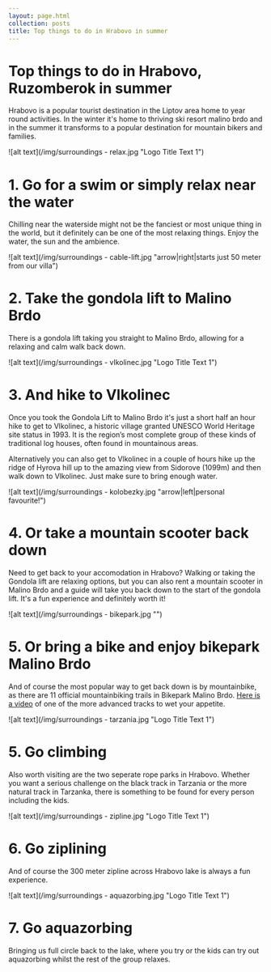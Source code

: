 ```yaml
---
layout: page.html
collection: posts
title: Top things to do in Hrabovo in summer
---
```


Top things to do in **Hrabovo, Ruzomberok** in summer
===================================
Hrabovo is a popular tourist destination in the Liptov area home to year round activities. In the winter it's home to thriving ski resort malino brdo
and in the summer it transforms to a popular destination for mountain bikers and families.

![alt text](/img/surroundings - relax.jpg "Logo Title Text 1")

1\. Go for a **swim** or simply **relax** near the water
====================================================
Chilling near the waterside might not be the fanciest or most unique thing in the world, but it definitely can be one of the most relaxing things.
Enjoy the water, the sun and the ambience.

![alt text](/img/surroundings - cable-lift.jpg "arrow|right|starts just 50 meter from our villa")

2\. Take the gondola lift to **Malino Brdo**
============================================
There is a gondola lift taking you straight to Malino Brdo, allowing for a relaxing and calm walk back down.

![alt text](/img/surroundings - vlkolinec.jpg "Logo Title Text 1")

3\. And hike to **Vlkolinec**
===================
Once you took the Gondola Lift to Malino Brdo it's just a short half an hour hike to get to Vlkolinec, a historic village granted  UNESCO World Heritage site
status in 1993. It is the region’s most complete group of these kinds of traditional log houses, often found in mountainous areas.

Alternatively you can also get to Vlkolinec in a couple of hours hike up the ridge of Hyrova hill up to the amazing view from Sidorove (1099m) and then walk down to Vlkolinec. Just make sure to bring enough water.

![alt text](/img/surroundings - kolobezky.jpg "arrow|left|personal favourite!")

4\. Or take a **mountain scooter** back down
============================================
Need to get back to your accomodation in Hrabovo? Walking or taking the Gondola lift are relaxing options, but you can also rent a mountain scooter in 
Malino Brdo and a guide will take you back down to the start of the gondola lift. It's a fun experience and definitely worth it!

![alt text](/img/surroundings - bikepark.jpg "")

5\. Or bring a bike and enjoy **bikepark Malino Brdo**
============================================
And of course the most popular way to get back down is by mountainbike, as there are 11 official mountainbiking trails in Bikepark Malino Brdo. [Here is a video](https://youtu.be/7p6kuh2fgEU?t=40) of one of the more advanced tracks to wet your appetite.

![alt text](/img/surroundings - tarzania.jpg "Logo Title Text 1")

5\. Go **climbing**
===================
Also worth visiting are the two seperate rope parks in Hrabovo. Whether you want a serious challenge on the
black track in Tarzania or the more natural track in Tarzanka, there is something to be found for every person including the kids.

![alt text](/img/surroundings - zipline.jpg "Logo Title Text 1")

6\. Go **ziplining**
===================
And of course the 300 meter zipline across Hrabovo lake is always a fun experience.

![alt text](/img/surroundings - aquazorbing.jpg "Logo Title Text 1")

7\. Go **aquazorbing**
===================
Bringing us full circle back to the lake, where you try or the kids can try out aquazorbing whilst the rest of the group relaxes.


